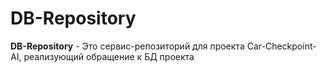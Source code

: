 # DB-Repository

**DB-Repository** - Это сервис-репозиторий для проекта Car-Checkpoint-AI, реализующий обращение к БД проекта
